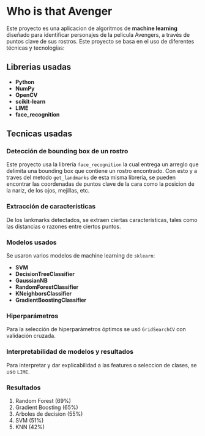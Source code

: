 # Who is that Avenger

Este proyecto es una aplicacion de algoritmos de **machine learning** diseñado para identificar personajes de la pelicula Avengers, a través de puntos clave de sus rostros. Este proyecto se basa en el uso de diferentes técnicas y tecnologías:

## Librerias usadas
* **Python**
* **NumPy**
* **OpenCV**
* **scikit-learn**
* **LIME**
* **face_recognition**

## Tecnicas usadas

### Detección de bounding box de un rostro

Este proyecto usa la librería `face_recognition` la cual entrega un arreglo que delimita una bounding box que contiene un rostro encontrado. Con esto y a traves del metodo `get_landmarks` de esta misma libreria, se pueden encontrar las coordenadas de puntos clave de la cara como la posicion de la nariz, de los ojos, mejillas, etc.

### Extracción de características 

De los lankmarks detectados, se extraen ciertas caracteristicas, tales como las distancias o razones entre ciertos puntos. 

### Modelos usados

Se usaron varios modelos de machine learning de `sklearn`:

* **SVM**
* **DecisionTreeClassifier**
* **GaussianNB**
* **RandomForestClassifier**
* **KNeighborsClassifier**
* **GradientBoostingClassifier**

### Hiperparámetros
Para la selección de hiperparámetros óptimos se usó `GridSearchCV` con validación cruzada.

### Interpretabilidad de modelos y resultados

Para interpretar y dar explicabilidad a las features o seleccion de clases, se uso `LIME`.

### Resultados

1. Random Forest (69%)
2. Gradient Boosting (65%)
3. Arboles de decision (55%)
4. SVM (51%)
5. KNN (42%)




